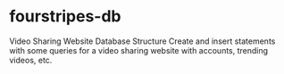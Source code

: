 # fourstripes-db
Video Sharing Website Database Structure
Create and insert statements with some queries for a video sharing website with accounts, trending videos, etc. 
